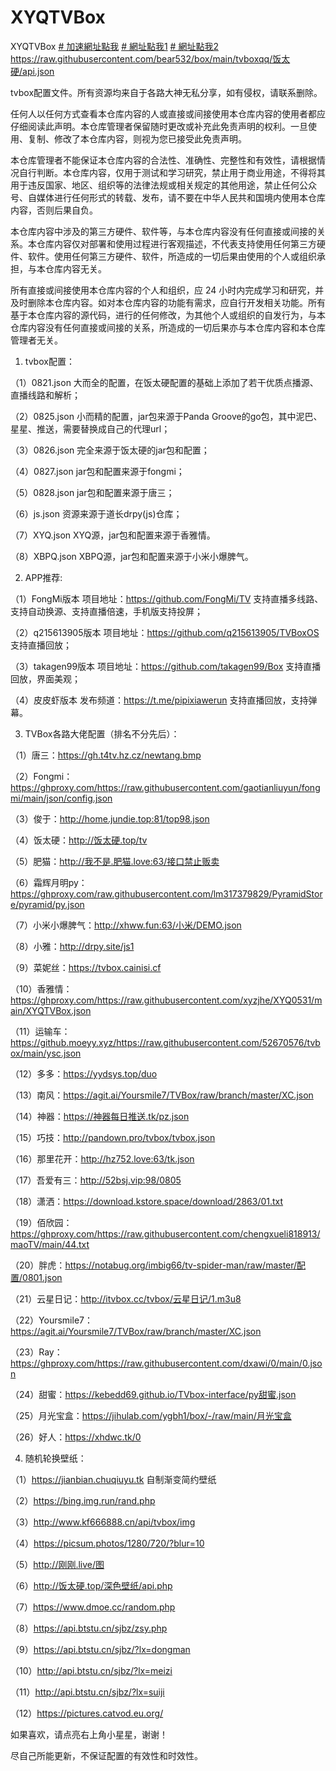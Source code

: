 # XYQTVBox

XYQTVBox [# 加速網址點我](https://ghproxy.com/raw.githubusercontent.com/bear532/XYQTVBox/master/XYQ.json) [# 網址點我1](https://ghproxy.com/raw.githubusercontent.com/bear532/XYQTVBox/master/XYQ.json) [# 網址點我2](https://cdn.jsdelivr.net/gh/bear532/XYQTVBox@master/XYQ.json)
https://raw.githubusercontent.com/bear532/box/main/tvboxqq/饭太硬/api.json


tvbox配置文件。所有资源均来自于各路大神无私分享，如有侵权，请联系删除。

任何人以任何方式查看本仓库内容的人或直接或间接使用本仓库内容的使用者都应仔细阅读此声明。本仓库管理者保留随时更改或补充此免责声明的权利。一旦使用、复制、修改了本仓库内容，则视为您已接受此免责声明。

本仓库管理者不能保证本仓库内容的合法性、准确性、完整性和有效性，请根据情况自行判断。本仓库内容，仅用于测试和学习研究，禁止用于商业用途，不得将其用于违反国家、地区、组织等的法律法规或相关规定的其他用途，禁止任何公众号、自媒体进行任何形式的转载、发布，请不要在中华人民共和国境内使用本仓库内容，否则后果自负。

本仓库内容中涉及的第三方硬件、软件等，与本仓库内容没有任何直接或间接的关系。本仓库内容仅对部署和使用过程进行客观描述，不代表支持使用任何第三方硬件、软件。使用任何第三方硬件、软件，所造成的一切后果由使用的个人或组织承担，与本仓库内容无关。

所有直接或间接使用本仓库内容的个人和组织，应 24 小时内完成学习和研究，并及时删除本仓库内容。如对本仓库内容的功能有需求，应自行开发相关功能。所有基于本仓库内容的源代码，进行的任何修改，为其他个人或组织的自发行为，与本仓库内容没有任何直接或间接的关系，所造成的一切后果亦与本仓库内容和本仓库管理者无关。


1. tvbox配置：

（1）0821.json  大而全的配置，在饭太硬配置的基础上添加了若干优质点播源、直播线路和解析；

（2）0825.json  小而精的配置，jar包来源于Panda Groove的go包，其中泥巴、星星、推送，需要替换成自己的代理url；

（3）0826.json  完全来源于饭太硬的jar包和配置；

（4）0827.json  jar包和配置来源于fongmi；

（5）0828.json  jar包和配置来源于唐三；

（6）js.json  资源来源于道长drpy(js)仓库；

（7）XYQ.json  XYQ源，jar包和配置来源于香雅情。

（8）XBPQ.json  XBPQ源，jar包和配置来源于小米小爆脾气。

2. APP推荐:

（1）FongMi版本  项目地址：https://github.com/FongMi/TV 支持直播多线路、支持自动换源、支持直播倍速，手机版支持投屏；

（2）q215613905版本  项目地址：https://github.com/q215613905/TVBoxOS 支持直播回放；

（3）takagen99版本  项目地址：https://github.com/takagen99/Box 支持直播回放，界面美观；

（4）皮皮虾版本  发布频道：https://t.me/pipixiawerun 支持直播回放，支持弹幕。

3. TVBox各路大佬配置（排名不分先后）：

（1）唐三：https://gh.t4tv.hz.cz/newtang.bmp

（2）Fongmi：https://ghproxy.com/https://raw.githubusercontent.com/gaotianliuyun/fongmi/main/json/config.json

（3）俊于：http://home.jundie.top:81/top98.json

（4）饭太硬：http://饭太硬.top/tv

（5）肥猫：http://我不是.肥猫.love:63/接口禁止贩卖

（6）霜辉月明py：https://ghproxy.com/raw.githubusercontent.com/lm317379829/PyramidStore/pyramid/py.json

（7）小米小爆脾气：http://xhww.fun:63/小米/DEMO.json

（8）小雅：http://drpy.site/js1

（9）菜妮丝：https://tvbox.cainisi.cf

（10）香雅情：https://ghproxy.com/https://raw.githubusercontent.com/xyzjhe/XYQ0531/main/XYQTVBox.json

（11）运输车：https://github.moeyy.xyz/https://raw.githubusercontent.com/52670576/tvbox/main/ysc.json

（12）多多：https://yydsys.top/duo

（13）南风：https://agit.ai/Yoursmile7/TVBox/raw/branch/master/XC.json

（14）神器：https://神器每日推送.tk/pz.json

（15）巧技：http://pandown.pro/tvbox/tvbox.json

（16）那里花开：http://hz752.love:63/tk.json

（17）吾爱有三：http://52bsj.vip:98/0805

（18）潇洒：https://download.kstore.space/download/2863/01.txt

（19）佰欣园：https://ghproxy.com/https://raw.githubusercontent.com/chengxueli818913/maoTV/main/44.txt

（20）胖虎：https://notabug.org/imbig66/tv-spider-man/raw/master/配置/0801.json

（21）云星日记：http://itvbox.cc/tvbox/云星日记/1.m3u8

（22）Yoursmile7：https://agit.ai/Yoursmile7/TVBox/raw/branch/master/XC.json

（23）Ray：https://ghproxy.com/https://raw.githubusercontent.com/dxawi/0/main/0.json

（24）甜蜜：https://kebedd69.github.io/TVbox-interface/py甜蜜.json

（25）月光宝盒：https://jihulab.com/ygbh1/box/-/raw/main/月光宝盒

（26）好人：https://xhdwc.tk/0

4. 随机轮换壁纸：

（1）https://jianbian.chuqiuyu.tk  自制渐变简约壁纸

（2）https://bing.img.run/rand.php

（3）http://www.kf666888.cn/api/tvbox/img

（4）https://picsum.photos/1280/720/?blur=10

（5）http://刚刚.live/图 

（6）http://饭太硬.top/深色壁纸/api.php

（7）https://www.dmoe.cc/random.php

（8）https://api.btstu.cn/sjbz/zsy.php

（9）https://api.btstu.cn/sjbz/?lx=dongman

（10）http://api.btstu.cn/sjbz/?lx=meizi

（11）http://api.btstu.cn/sjbz/?lx=suiji

（12）https://pictures.catvod.eu.org/

如果喜欢，请点亮右上角小星星，谢谢！

尽自己所能更新，不保证配置的有效性和时效性。

